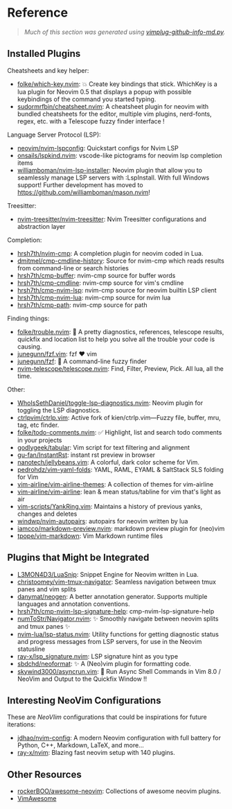 # Reference

> *Much of this section was generated using
> [vimplug-github-info-md.py](home/.local/bin/vimplug-github-info-md.py).*

## Installed Plugins

Cheatsheets and key helper:

- [folke/which-key.nvim](https://github.com/folke/which-key.nvim): 💥   Create
  key bindings that stick. WhichKey is a lua plugin for Neovim 0.5 that
  displays a popup with possible keybindings of the command you started typing.
- [sudormrfbin/cheatsheet.nvim](https://github.com/sudormrfbin/cheatsheet.nvim):
  A cheatsheet plugin for neovim with bundled cheatsheets for the editor,
  multiple vim plugins, nerd-fonts, regex, etc. with a Telescope fuzzy finder
  interface !


Language Server Protocol (LSP):

- [neovim/nvim-lspconfig](https://github.com/neovim/nvim-lspconfig): Quickstart
  configs for Nvim LSP
- [onsails/lspkind.nvim](https://github.com/onsails/lspkind.nvim): vscode-like
  pictograms for neovim lsp completion items
- [williamboman/nvim-lsp-installer](https://github.com/williamboman/nvim-lsp-installer):
  Neovim plugin that allow you to seamlessly manage LSP servers with
  :LspInstall. With full Windows support! Further development has moved to
  https://github.com/williamboman/mason.nvim!

Treesitter:

- [nvim-treesitter/nvim-treesitter](https://github.com/nvim-treesitter/nvim-treesitter):
  Nvim Treesitter configurations and abstraction layer

Completion:

- [hrsh7th/nvim-cmp](https://github.com/hrsh7th/nvim-cmp): A completion plugin
  for neovim coded in Lua.
- [dmitmel/cmp-cmdline-history](https://github.com/dmitmel/cmp-cmdline-history):
  Source for nvim-cmp which reads results from command-line or search histories
- [hrsh7th/cmp-buffer](https://github.com/hrsh7th/cmp-buffer): nvim-cmp source
  for buffer words
- [hrsh7th/cmp-cmdline](https://github.com/hrsh7th/cmp-cmdline): nvim-cmp
  source for vim's cmdline
- [hrsh7th/cmp-nvim-lsp](https://github.com/hrsh7th/cmp-nvim-lsp): nvim-cmp
  source for neovim builtin LSP client
- [hrsh7th/cmp-nvim-lua](https://github.com/hrsh7th/cmp-nvim-lua): nvim-cmp
  source for nvim lua
- [hrsh7th/cmp-path](https://github.com/hrsh7th/cmp-path): nvim-cmp source for
  path


Finding things:

- [folke/trouble.nvim](https://github.com/folke/trouble.nvim): 🚦 A pretty
  diagnostics, references, telescope results, quickfix and location list to
  help you solve all the trouble your code is causing.
- [junegunn/fzf.vim](https://github.com/junegunn/fzf.vim): fzf :heart: vim
- [junegunn/fzf](https://github.com/junegunn/fzf): :cherry_blossom: A
  command-line fuzzy finder
- [nvim-telescope/telescope.nvim](https://github.com/nvim-telescope/telescope.nvim):
  Find, Filter, Preview, Pick. All lua, all the time.


Other:

- [WhoIsSethDaniel/toggle-lsp-diagnostics.nvim](https://github.com/WhoIsSethDaniel/toggle-lsp-diagnostics.nvim):
  Neovim plugin for toggling the LSP diagnostics.
- [ctrlpvim/ctrlp.vim](https://github.com/ctrlpvim/ctrlp.vim): Active fork of
  kien/ctrlp.vim—Fuzzy file, buffer, mru, tag, etc finder.
- [folke/todo-comments.nvim](https://github.com/folke/todo-comments.nvim): ✅
  Highlight, list and search todo comments in your projects
- [godlygeek/tabular](https://github.com/godlygeek/tabular): Vim script for
  text filtering and alignment
- [gu-fan/InstantRst](https://github.com/gu-fan/InstantRst): instant rst
  preview in browser
- [nanotech/jellybeans.vim](https://github.com/nanotech/jellybeans.vim): A
  colorful, dark color scheme for Vim.
- [pedrohdz/vim-yaml-folds](https://github.com/pedrohdz/vim-yaml-folds): YAML,
  RAML, EYAML & SaltStack SLS folding for Vim
- [vim-airline/vim-airline-themes](https://github.com/vim-airline/vim-airline-themes):
  A collection of themes for vim-airline
- [vim-airline/vim-airline](https://github.com/vim-airline/vim-airline): lean &
  mean status/tabline for vim that's light as air
- [vim-scripts/YankRing.vim](https://github.com/vim-scripts/YankRing.vim):
  Maintains a history of previous yanks, changes and deletes
- [windwp/nvim-autopairs](https://github.com/windwp/nvim-autopairs): autopairs
  for neovim written by lua
- [iamcco/markdown-preview.nvim](https://github.com/iamcco/markdown-preview.nvim):
  markdown preview plugin for (neo)vim
- [tpope/vim-markdown](https://github.com/tpope/vim-markdown): Vim Markdown
  runtime files


## Plugins that Might be Integrated

- [L3MON4D3/LuaSnip](https://github.com/L3MON4D3/LuaSnip): Snippet Engine for
  Neovim written in Lua.
- [christoomey/vim-tmux-navigator](https://github.com/christoomey/vim-tmux-navigator):
  Seamless navigation between tmux panes and vim splits
- [danymat/neogen](https://github.com/danymat/neogen): A better annotation
  generator. Supports multiple languages and annotation conventions.
- [hrsh7th/cmp-nvim-lsp-signature-help](https://github.com/hrsh7th/cmp-nvim-lsp-signature-help):
  cmp-nvim-lsp-signature-help
- [numToStr/Navigator.nvim](https://github.com/numToStr/Navigator.nvim):
  :sparkles: Smoothly navigate between neovim splits and tmux panes :sparkles:
- [nvim-lua/lsp-status.nvim](https://github.com/nvim-lua/lsp-status.nvim):
  Utility functions for getting diagnostic status and progress messages from
  LSP servers, for use in the Neovim statusline
- [ray-x/lsp_signature.nvim](https://github.com/ray-x/lsp_signature.nvim): LSP
  signature hint as you type
- [sbdchd/neoformat](https://github.com/sbdchd/neoformat): :sparkles: A
  (Neo)vim plugin for formatting code.
- [skywind3000/asyncrun.vim](https://github.com/skywind3000/asyncrun.vim):
  :rocket: Run Async Shell Commands in Vim 8.0 / NeoVim and Output to the
  Quickfix Window !!


## Interesting NeoVim Configurations

These are *NeoVIim* configurations that could be inspirations for future
iterations:

- [jdhao/nvim-config](https://github.com/jdhao/nvim-config): A modern Neovim
  configuration with full battery for Python, C++, Markdown, LaTeX, and more...
- [ray-x/nvim](https://github.com/ray-x/nvim): Blazing fast neovim setup with
  140 plugins.


## Other Resources

- [rockerBOO/awesome-neovim](https://github.com/rockerBOO/awesome-neovim):
  Collections of awesome neovim plugins.
- [VimAwesome](https://vimawesome.com/)
